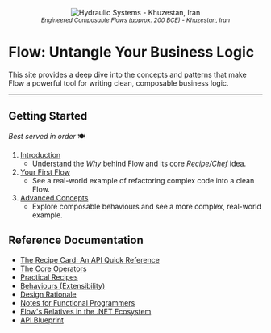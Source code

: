 <p align="center">
  <img src="/assets/img/flow-1535x529.png" alt="Hydraulic Systems - Khuzestan, Iran"/>
  <br/>
  <small><i>Engineered Composable Flows (approx. 200 BCE) - Khuzestan, Iran</i></small>
</p>

# Flow: Untangle Your Business Logic

This site provides a deep dive into the concepts and patterns that make Flow a powerful tool for writing clean, composable business logic.

---

## Getting Started

_Best served in order_ 🍽️

1.  [Introduction](./introduction.md)
    -  Understand the _Why_ behind Flow and its core _Recipe/Chef_ idea.
2.  [Your First Flow](./your-first-flow.md)
    -  See a real-world example of refactoring complex code into a clean Flow.
3.  [Advanced Concepts](./advanced-concepts.md)
    -  Explore composable behaviours and see a more complex, real-world example.

## Reference Documentation

-   [The Recipe Card: An API Quick Reference](./recipe-card.md)
-   [The Core Operators](./core-operators.md)
-   [Practical Recipes](./practical-recipes.md)
-   [Behaviours (Extensibility)](./behaviours.md)
-   [Design Rationale](./design-rationale.md)
-   [Notes for Functional Programmers](./for-fp-developers.md)
-   [Flow's Relatives in the .NET Ecosystem](./relatives-and-ecosystem.md)
-   [API Blueprint](./api-blueprint.md)
